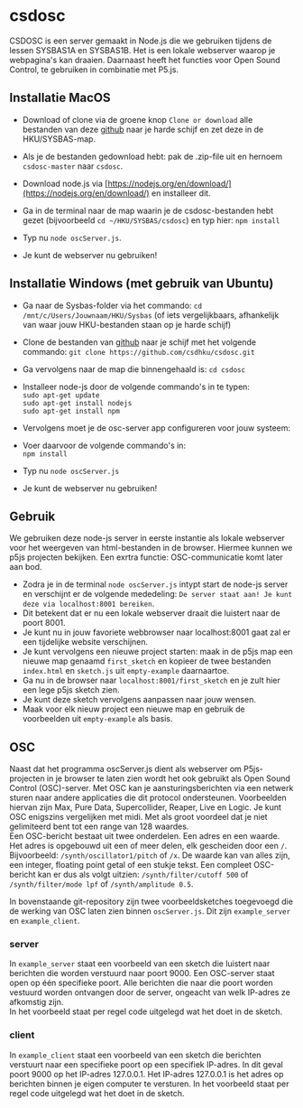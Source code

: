 # csdosc #

CSDOSC is een server gemaakt in Node.js die we gebruiken tijdens de lessen SYSBAS1A en SYSBAS1B. Het is een lokale webserver waarop je webpagina's kan draaien. Daarnaast heeft het functies voor Open Sound Control, te gebruiken in combinatie met P5.js.  

## Installatie MacOS ##
* Download of clone via de groene knop `Clone or download` alle bestanden van deze [github](https://github.com/csdhku/csdosc) naar je harde schijf en zet deze in de HKU/SYSBAS-map.
* Als je de bestanden gedownload hebt: pak de .zip-file uit en hernoem `csdosc-master` naar `csdosc`.
* Download node.js via [https://nodejs.org/en/download/](https://nodejs.org/en/download/) en installeer dit.
* Ga in de terminal naar de map waarin je de csdosc-bestanden hebt gezet (bijvoorbeeld `cd ~/HKU/SYSBAS/csdosc`) en typ hier: 
`npm install`  

* Typ nu `node oscServer.js`.
* Je kunt de webserver nu gebruiken!

## Installatie Windows (met gebruik van Ubuntu) ##
* Ga naar de Sysbas-folder via het commando: `cd /mnt/c/Users/Jouwnaam/HKU/Sysbas` (of iets vergelijkbaars, afhankelijk van waar jouw HKU-bestanden staan op je harde schijf)
* Clone de bestanden van [github](https://github.com/csdhku/csdosc) naar je schijf met het volgende commando: `git clone https://github.com/csdhku/csdosc.git`
* Ga vervolgens naar de map die binnengehaald is: `cd csdosc`
* Installeer node-js door de volgende commando's in te typen:  
`sudo apt-get update`  
`sudo apt-get install nodejs`  
`sudo apt-get install npm`  
* Vervolgens moet je de osc-server app configureren voor jouw systeem:
* Voer daarvoor de volgende commando's in:  
`npm install`  

* Typ nu `node oscServer.js`
* Je kunt de webserver nu gebruiken!



## Gebruik ##
We gebruiken deze node-js server in eerste instantie als lokale webserver voor het weergeven van html-bestanden in de browser. Hiermee kunnen we p5js projecten bekijken. Een exrtra functie: OSC-communicatie komt later aan bod.

* Zodra je in de terminal `node oscServer.js` intypt start de node-js server en verschijnt er de volgende mededeling: `De server staat aan! Je kunt deze via localhost:8001 bereiken`.
* Dit betekent dat er nu een lokale webserver draait die luistert naar de poort 8001.
* Je kunt nu in jouw favoriete webbrowser naar localhost:8001 gaat zal er een tijdelijke website verschijnen.
* Je kunt vervolgens een nieuwe project starten: maak in de p5js map een nieuwe map genaamd `first_sketch` en kopieer de twee bestanden `index.html` en `sketch.js` uit `empty-example` daarnaartoe.
* Ga nu in de browser naar `localhost:8001/first_sketch` en je zult hier een lege p5js sketch zien.
* Je kunt deze sketch vervolgens aanpassen naar jouw wensen.
* Maak voor elk nieuw project een nieuwe map en gebruik de voorbeelden uit `empty-example` als basis.

## OSC ##
Naast dat het programma oscServer.js dient als webserver om P5js-projecten in je browser te laten zien wordt het ook gebruikt als Open Sound Control (OSC)-server. Met OSC kan je aansturingsberichten via een netwerk sturen naar andere applicaties die dit protocol ondersteunen. Voorbeelden hiervan zijn Max, Pure Data, Supercollider, Reaper, Live en Logic. Je kunt OSC enigszins vergelijken met midi. Met als groot voordeel dat je niet gelimiteerd bent tot een range van 128 waardes.  
Een OSC-bericht bestaat uit twee onderdelen. Een adres en een waarde. Het adres is opgebouwd uit een of meer delen, elk gescheiden door een `/`. Bijvoorbeeld: `/synth/oscillator1/pitch` of `/x`. De waarde kan van alles zijn, een integer, floating point getal of een stukje tekst. Een compleet OSC-bericht kan er dus als volgt uitzien: `/synth/filter/cutoff 500` of `/synth/filter/mode lpf` of `/synth/amplitude 0.5`. 

In bovenstaande git-repository zijn twee voorbeeldsketches toegevoegd die de werking van OSC laten zien binnen `oscServer.js`. Dit zijn `example_server` en `example_client`. 
### server ###
In `example_server` staat een voorbeeld van een sketch die luistert naar berichten die worden verstuurd naar poort 9000. Een OSC-server staat open op één specifieke poort. Alle berichten die naar die poort worden vestuurd worden ontvangen door de server, ongeacht van welk IP-adres ze afkomstig zijn.  
In het voorbeeld staat per regel code uitgelegd wat het doet in de sketch.

### client ###
In `example_client` staat een voorbeeld van een sketch die berichten verstuurt naar een specifieke poort op een specifiek IP-adres. In dit geval poort 9000 op het IP-adres 127.0.0.1. Het IP-adres 127.0.0.1 is het adres op berichten binnen je eigen computer te versturen. In het voorbeeld staat per regel code uitgelegd wat het doet in de sketch.